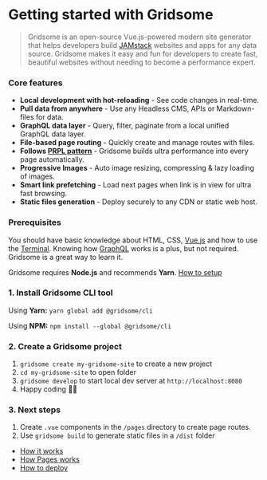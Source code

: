 # Getting started with Gridsome

> Gridsome is an open-source Vue.js-powered modern site generator that helps developers build [JAMstack](/docs/jamstack) websites and apps for any data source. Gridsome makes it easy and fun for developers to create fast, beautiful websites without needing to become a performance expert.

### Core features

- **Local development with hot-reloading** - See code changes in real-time.
- **Pull data from anywhere** - Use any Headless CMS, APIs or Markdown-files for data.
- **GraphQL data layer** - Query, filter, paginate from a local unified GraphQL data layer.
- **File-based page routing** - Quickly create and manage routes with files.
- **Follows [PRPL pattern](/docs/how-it-works#the-prpl-pattern)** - Gridsome builds ultra performance into every page automatically.
- **Progressive Images** - Auto image resizing, compressing & lazy loading of images.
- **Smart link prefetching** - Load next pages when link is in view for ultra fast browsing.
- **Static files generation** - Deploy securely to any CDN or static web host.


### Prerequisites
You should have basic knowledge about HTML, CSS, [Vue.js](https://vuejs.org) and how to use the [Terminal](https://www.linode.com/docs/tools-reference/tools/using-the-terminal/). Knowing how [GraphQL](https://www.graphql.com/) works is a plus, but not required. Gridsome is a great way to learn it.

Gridsome requires **Node.js** and recommends **Yarn**. [How to setup](/docs/prerequisites)


### 1. Install Gridsome CLI tool

Using **Yarn:**  `yarn global add @gridsome/cli`

Using **NPM:**  `npm install --global @gridsome/cli`

### 2. Create a Gridsome project

1. `gridsome create my-gridsome-site` to create a new project </li>
2. `cd my-gridsome-site` to open folder
3. `gridsome develop` to start local dev server at `http://localhost:8080`
4. Happy coding 🎉🙌

### 3. Next steps

1. Create `.vue` components in the `/pages` directory to create page routes.
2. Use `gridsome build` to generate static files in a `/dist` folder


- [How it works](/docs/how-it-works)
- [How Pages works](/docs/pages)
- [How to deploy](/docs/deployment)
